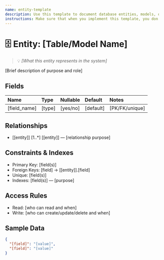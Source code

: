 ```yaml
---
name: entity-template
description: Use this template to document database entities, models, or tables within this project.
instructions: Make sure that when you implement this template, you don't include these instructions or any other front matter from this template in your work. Output should always and only be the markdown part outside of the front matter. Never include any tags like <example>, <commentary>, or similar tags - these serve only to increase clarity about implementation. Always use single [ ] brackets to indicate instructions the implementer should follow. When referencing other documents from this project, use wikilinks format [[filename-wikilink-example]] to reference them. Do not include the file extension or path.
---
```

# 🗄️ Entity: [Table/Model Name]
> 💡 *[What this entity represents in the system]*

[Brief description of purpose and role]

## Fields
| Name | Type | Nullable | Default | Notes |
|:-----|:-----|:---------|:--------|:------|
| [field_name] | [type] | [yes/no] | [default] | [PK/FK/unique] |

## Relationships
- [[entity]] [1..*] [[entity]] — [relationship purpose]

## Constraints & Indexes
- Primary Key: [field(s)]
- Foreign Keys: [field] → [[entity]].[field]
- Unique: [field(s)]
- Indexes: [field(s)] — [purpose]

## Access Rules
- Read: [who can read and when]
- Write: [who can create/update/delete and when]

## Sample Data
```json
{
  "[field]": "[value]",
  "[field]": "[value]"
}
```
